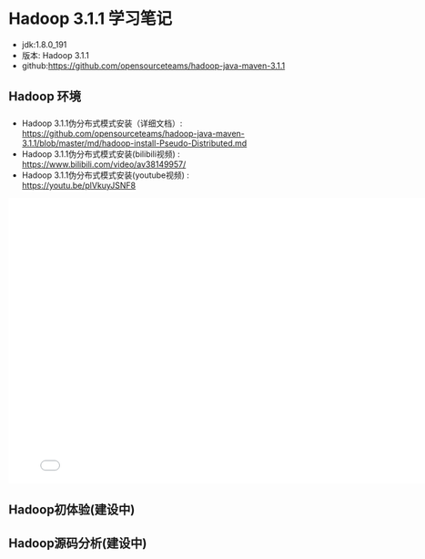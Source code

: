 # Hadoop 3.1.1 学习笔记
- jdk:1.8.0_191
- 版本: Hadoop 3.1.1
- github:https://github.com/opensourceteams/hadoop-java-maven-3.1.1

## Hadoop 环境

### 
- Hadoop 3.1.1伪分布式模式安装（详细文档）: https://github.com/opensourceteams/hadoop-java-maven-3.1.1/blob/master/md/hadoop-install-Pseudo-Distributed.md
- Hadoop 3.1.1伪分布式模式安装(bilibili视频) : https://www.bilibili.com/video/av38149957/
- Hadoop 3.1.1伪分布式模式安装(youtube视频) : https://youtu.be/plVkuyJSNF8

<iframe width="800" height="500" src="//player.bilibili.com/player.html?aid=37442139&cid=65822237&page=1" scrolling="no" border="0" frameborder="no" framespacing="0" allowfullscreen="true"> </iframe>



## Hadoop初体验(建设中)

## Hadoop源码分析(建设中)